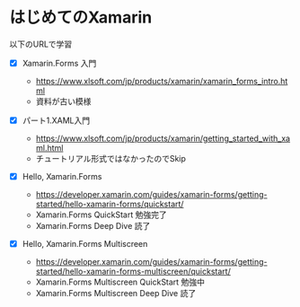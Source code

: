 # はじめてのXamarin
以下のURLで学習  
- [x] Xamarin.Forms 入門
  - https://www.xlsoft.com/jp/products/xamarin/xamarin_forms_intro.html
  - 資料が古い模様
- [x] パート1.XAML入門
  - https://www.xlsoft.com/jp/products/xamarin/getting_started_with_xaml.html
  - チュートリアル形式ではなかったのでSkip
- [x] Hello, Xamarin.Forms
  - https://developer.xamarin.com/guides/xamarin-forms/getting-started/hello-xamarin-forms/quickstart/
  - Xamarin.Forms QuickStart 勉強完了
  - Xamarin.Forms Deep Dive 読了

- [x] Hello, Xamarin.Forms Multiscreen
  - https://developer.xamarin.com/guides/xamarin-forms/getting-started/hello-xamarin-forms-multiscreen/quickstart/
  - Xamarin.Forms Multiscreen QuickStart 勉強中
  - Xamarin.Forms Multiscreen Deep Dive 読了


